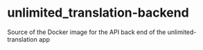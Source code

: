 # unlimited_translation-backend
Source of the Docker image for the API back end of the unlimited-translation app

